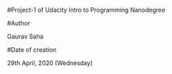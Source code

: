 #Project-1 of Udacity Intro to Programming Nanodegree


#Author
 
 Gaurav Saha

#Date of creation

29th April, 2020 (Wednesday)
